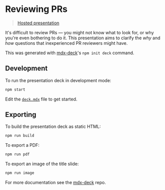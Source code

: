 # Reviewing PRs

> [Hosted presentation](https://puregarlic.github.io/reviewing-prs)

It's difficult to review PRs — you might not know what to look for, or
why you're even bothering to do it. This presentation aims to clarify the _why_
and _how_ questions that inexperienced PR reviewers might have.

This was generated with [mdx-deck][]'s `npm init deck` command.

## Development

To run the presentation deck in development mode:

```sh
npm start
```

Edit the [`deck.mdx`](deck.mdx) file to get started.

## Exporting

To build the presentation deck as static HTML:

```sh
npm run build
```

To export a PDF:

```sh
npm run pdf
```

To export an image of the title slide:

```sh
npm run image
```

For more documentation see the [mdx-deck][] repo.

[mdx-deck]: https://github.com/jxnblk/mdx-deck
